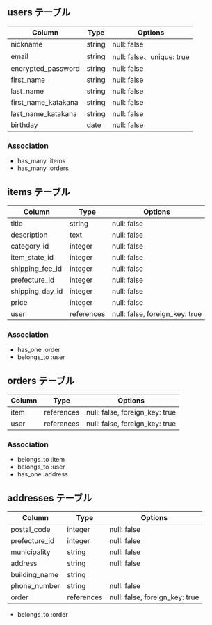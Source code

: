 ## users テーブル

| Column               | Type         | Options     |
| ------               | ------       | ----------- |
| nickname             | string       | null: false |
| email                | string       | null: false、unique: true |
| encrypted_password   | string       | null: false |
| first_name           | string       | null: false |
 last_name             | string       | null: false |
| first_name_katakana  | string       | null: false |
| last_name_katakana   | string       | null: false |
| birthday             | date         | null: false |

### Association

- has_many   :items
- has_many   :orders

## items テーブル

| Column             | Type         | Options     |  
| ------             | ------       | ----------- |
| title              | string       | null: false |
| description        | text         | null: false |
| category_id        | integer      | null: false |
| item_state_id      | integer      | null: false |
| shipping_fee_id    | integer      | null: false |
| prefecture_id      | integer      | null: false |
| shipping_day_id    | integer      | null: false |
| price              | integer      | null: false |
| user               | references   | null: false, foreign_key: true | 

### Association

- has_one    :order
- belongs_to :user

## orders テーブル

| Column               | Type         | Options     |  
| ------               | ------       | ----------- |
| item                 | references   | null: false, foreign_key: true | 
| user                 | references   | null: false, foreign_key: true |      

### Association

- belongs_to :item
- belongs_to :user
- has_one    :address


## addresses テーブル

| Column               | Type         | Options     |  
| ------               | ------       | ----------- |
| postal_code          | integer      | null: false |
| prefecture_id        | integer      | null: false |
| municipality         | string       | null: false |
| address              | string       | null: false |
| building_name        | string       |             |
| phone_number         | string       | null: false |
| order                | references   | null: false, foreign_key: true |   

- belongs_to :order